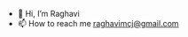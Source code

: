 - 👋 Hi, I’m Raghavi 
- 📫 How to reach me raghavimcj@gmail.com


<!---
RaghaviCodes/RaghaviCodes is a ✨ special ✨ repository because its `README.md` (this file) appears on your GitHub profile.
You can click the Preview link to take a look at your changes.
--->
